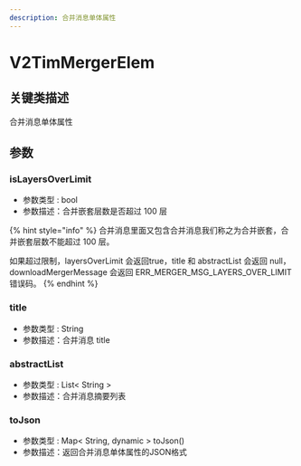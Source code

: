 ```yaml
---
description: 合并消息单体属性
---
```


# V2TimMergerElem

## 关键类描述

合并消息单体属性

## 参数

### isLayersOverLimit

* 参数类型 : bool
* 参数描述：合并嵌套层数是否超过 100 层

{% hint style="info" %}
合并消息里面又包含合并消息我们称之为合并嵌套，合并嵌套层数不能超过 100 层。

如果超过限制，layersOverLimit 会返回true，title 和 abstractList 会返回 null，downloadMergerMessage 会返回 ERR\_MERGER\_MSG\_LAYERS\_OVER\_LIMIT 错误码。
{% endhint %}

### title

* 参数类型 : String
* 参数描述：合并消息 title

### abstractList

* 参数类型 : List< String >
* 参数描述：合并消息摘要列表

### toJson

* 参数类型 : Map< String, dynamic > toJson()
* 参数描述：返回合并消息单体属性的JSON格式
